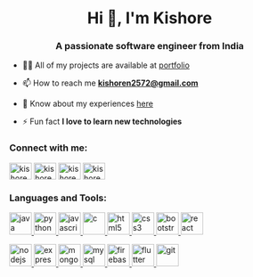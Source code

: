 <h1 align="center">Hi 👋, I'm Kishore</h1>
<h3 align="center">A passionate software engineer from India</h3>

- 👨‍💻 All of my projects are available at [portfolio](https://kishore-portfolio.onrender.com/)

- 📫 How to reach me **kishoren2572@gmail.com**

- 📄 Know about my experiences [here](https://drive.google.com/file/d/1i4cVI55W3rtXYHomC8kov0RyDyhgQCHU/view?usp=sharing)

- ⚡ Fun fact **I love to learn new technologies**

<h3 align="left">Connect with me:</h3>
<p align="left">
<a href="https://linkedin.com/in/kishoren2572" target="blank"><img align="center" src="https://www.vectorlogo.zone/logos/linkedin/linkedin-icon.svg" alt="kishoren2572" height="30" width="40" /></a>   <a href="https://instagram.com/kishore_n__?igshid=YmMyMTA2M2Y=" target="blank"><img align="center" src="https://www.vectorlogo.zone/logos/instagram/instagram-icon.svg" alt="kishore_.n._" height="30" width="40" /></a>    <a href="https://www.hackerrank.com/kishoren2572" target="blank"><img align="center" src="https://cdn.worldvectorlogo.com/logos/hackerrank.svg" alt="kishoren2572" height="30" width="40" /></a>    <a href="https://www.leetcode.com/kishoren2572" target="blank"><img align="center" src="https://upload.wikimedia.org/wikipedia/commons/thumb/a/ab/LeetCode_logo_white_no_text.svg/141px-LeetCode_logo_white_no_text.svg.png?20200120234911" alt="kishoren2572" height="30" width="40" /></a>
</p>

<h3 align="left">Languages and Tools:</h3>
<p align="left">
  <a href="https://www.java.com" target="_blank" rel="noreferrer"> <img src="https://www.vectorlogo.zone/logos/java/java-icon.svg" alt="java" width="40" height="40"/> </a>   <a href="https://www.python.org" target="_blank" rel="noreferrer"> <img src="https://www.vectorlogo.zone/logos/python/python-icon.svg" alt="python" width="40" height="40"/> </a>   <a href="https://developer.mozilla.org/en-US/docs/Web/JavaScript" target="_blank" rel="noreferrer"> <img src="https://www.vectorlogo.zone/logos/javascript/javascript-icon.svg" alt="javascript" width="40" height="40"/> </a>    <a href="https://www.cprogramming.com/" target="_blank" rel="noreferrer"> <img src="https://img.icons8.com/color/48/null/c-programming.png" alt="c" width="40" height="40"/> </a>   <a href="https://www.w3.org/html/" target="_blank" rel="noreferrer"> <img src="https://www.vectorlogo.zone/logos/w3_html5/w3_html5-icon.svg" alt="html5" width="40" height="40"/> </a>    <a href="https://www.w3schools.com/css/" target="_blank" rel="noreferrer"> <img src="https://www.vectorlogo.zone/logos/w3_css/w3_css-icon.svg" alt="css3" width="40" height="40"/> </a>   <a href="https://getbootstrap.com" target="_blank" rel="noreferrer"> <img src="https://www.vectorlogo.zone/logos/getbootstrap/getbootstrap-icon.svg" alt="bootstrap" width="40" height="40"/> </a>    <a href="https://reactjs.org/" target="_blank" rel="noreferrer"> <img src="https://www.vectorlogo.zone/logos/reactjs/reactjs-icon.svg" alt="react" width="40" height="40"/> </a> </p>   <a href="https://nodejs.org" target="_blank" rel="noreferrer"> <img src="https://www.vectorlogo.zone/logos/nodejs/nodejs-icon.svg" alt="nodejs" width="40" height="40"/> </a>   <a href="https://expressjs.com" target="_blank" rel="noreferrer"> <img src="https://www.vectorlogo.zone/logos/expressjs/expressjs-icon.svg" alt="express" width="40" height="40"/> </a>   <a href="https://www.mongodb.com/" target="_blank" rel="noreferrer"> <img src="https://www.vectorlogo.zone/logos/mongodb/mongodb-icon.svg" alt="mongodb" width="40" height="40"/> </a>    <a href="https://www.mysql.com/" target="_blank" rel="noreferrer"> <img src="https://www.vectorlogo.zone/logos/mysql/mysql-icon.svg" alt="mysql" width="40" height="40"/> </a>    <a href="https://firebase.google.com/" target="_blank" rel="noreferrer"> <img src="https://www.vectorlogo.zone/logos/firebase/firebase-icon.svg" alt="firebase" width="40" height="40"/> </a>   <a href="https://flutter.dev" target="_blank" rel="noreferrer"> <img src="https://www.vectorlogo.zone/logos/flutterio/flutterio-icon.svg" alt="flutter" width="40" height="40"/> </a>   <a href="https://git-scm.com/" target="_blank" rel="noreferrer"> <img src="https://www.vectorlogo.zone/logos/git-scm/git-scm-icon.svg" alt="git" width="40" height="40"/> </a>
